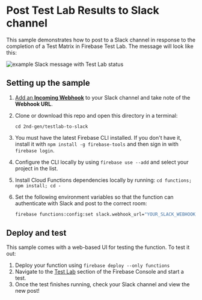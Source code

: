 # Post Test Lab Results to Slack channel

This sample demonstrates how to post to a Slack channel in response to the
completion of a Test Matrix in Firebase Test Lab. The message will look like
this:

![example Slack message with Test Lab status](https://i.imgur.com/9DTL19x.png)

## Setting up the sample

1.  [Add an **Incoming Webhook**](https://my.slack.com/services/new/incoming-webhook/) to your Slack channel and take note of the **Webhook URL**.
1.  Clone or download this repo and open this directory in a terminal:

    ```shell
    cd 2nd-gen/testlab-to-slack
    ```

1.  You must have the latest Firebase CLI installed. If you don't have it,
    install it with `npm install -g firebase-tools` and then sign in with
    `firebase login`.
1.  Configure the CLI locally by using `firebase use --add` and select your
    project in the list.
1.  Install Cloud Functions dependencies locally by running:
    `cd functions; npm install; cd -`
1.  Set the following environment variables so that the function can
    authenticate with Slack and post to the correct room:

    ```bash
    firebase functions:config:set slack.webhook_url="YOUR_SLACK_WEBHOOK_URL"
    ```

## Deploy and test

This sample comes with a web-based UI for testing the function. To test it out:

1.  Deploy your function using `firebase deploy --only functions`
1.  Navigate to the
    [Test Lab](https://console.firebase.google.com/u/0/project/_/testlab/histories)
    section of the Firebase Console and start a test.
1.  Once the test finishes running, check your Slack channel and view the new
    post!
